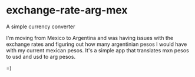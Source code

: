 # exchange-rate-arg-mex
A simple currency converter

I'm moving from Mexico to Argentina and was having issues with the exchange rates and figuring out how many
argentinian pesos I would have with my current mexican pesos.
It's a simple app that translates mxn pesos to usd and usd to arg pesos.

=)
